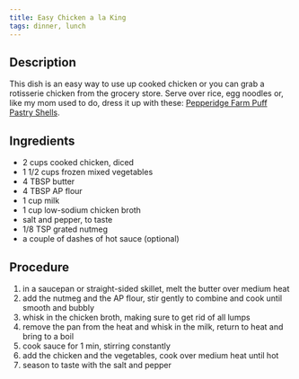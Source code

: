 ```yaml
---
title: Easy Chicken a la King
tags: dinner, lunch
---
```


## Description

This dish is an easy way to use up cooked chicken or you can grab a rotisserie chicken from the grocery store. Serve over rice, egg noodles or, like my mom used to do, dress it up with these: [Pepperidge Farm Puff Pastry Shells](http://www.pepperidgefarm.com/Images/Products/prdLarge_112172.jpg).


## Ingredients

* 2 cups cooked chicken, diced
* 1 1/2 cups frozen mixed vegetables
* 4 TBSP butter
* 4 TBSP AP flour
* 1 cup milk
* 1 cup low-sodium chicken broth
* salt and pepper, to taste
* 1/8 TSP grated nutmeg
* a couple of dashes of hot sauce (optional)


## Procedure

1. in a saucepan or straight-sided skillet, melt the butter over medium heat
2. add the nutmeg and the AP flour, stir gently to combine and cook until smooth and bubbly
3. whisk in the chicken broth, making sure to get rid of all lumps
4. remove the pan from the heat and whisk in the milk, return to heat and bring to a boil
5. cook sauce for 1 min, stirring constantly
6. add the chicken and the vegetables, cook over medium heat until hot
7. season to taste with the salt and pepper
